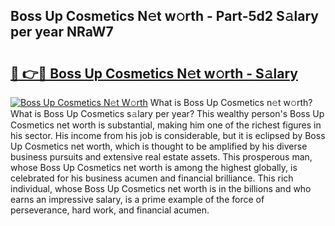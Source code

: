 ## Boss Up Cosmetics N𝚎t w𝚘rth - Part-5d2 S𝚊lary per year NRaW7

# <h2><a href="http://gc46zgz.nevu.top/?p=Boss+Up+Cosmetics">🔗 👉🔴 Boss Up Cosmetics N𝚎t w𝚘rth - S𝚊lary</a></h2>

[![Boss Up Cosmetics N𝚎t W𝚘rth](https://i.imgur.com/Oavwk0R.jpeg)](http://gc46zgz.nevu.top/?p=Boss+Up+Cosmetics)
What is Boss Up Cosmetics n𝚎t w𝚘rth? What is Boss Up Cosmetics s𝚊lary per year?
This wealthy person's Boss Up Cosmetics net worth is substantial, making him one of the richest figures in his sector. His income from his job is considerable, but it is eclipsed by Boss Up Cosmetics net worth, which is thought to be amplified by his diverse business pursuits and extensive real estate assets. This prosperous man, whose Boss Up Cosmetics net worth is among the highest globally, is celebrated for his business acumen and financial brilliance. This rich individual, whose Boss Up Cosmetics net worth is in the billions and who earns an impressive salary, is a prime example of the force of perseverance, hard work, and financial acumen.
